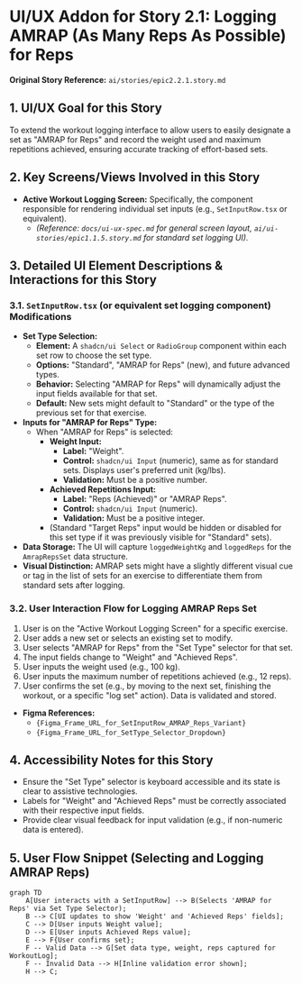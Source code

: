 # UI/UX Addon for Story 2.1: Logging AMRAP (As Many Reps As Possible) for Reps

**Original Story Reference:** `ai/stories/epic2.2.1.story.md`

## 1. UI/UX Goal for this Story

To extend the workout logging interface to allow users to easily designate a set as "AMRAP for Reps" and record the weight used and maximum repetitions achieved, ensuring accurate tracking of effort-based sets.

## 2. Key Screens/Views Involved in this Story

- **Active Workout Logging Screen:** Specifically, the component responsible for rendering individual set inputs (e.g., `SetInputRow.tsx` or equivalent).
  - _(Reference: `docs/ui-ux-spec.md` for general screen layout, `ai/ui-stories/epic1.1.5.story.md` for standard set logging UI)._

## 3. Detailed UI Element Descriptions & Interactions for this Story

### 3.1. `SetInputRow.tsx` (or equivalent set logging component) Modifications

- **Set Type Selection:**
  - **Element:** A `shadcn/ui Select` or `RadioGroup` component within each set row to choose the set type.
  - **Options:** "Standard", "AMRAP for Reps" (new), and future advanced types.
  - **Behavior:** Selecting "AMRAP for Reps" will dynamically adjust the input fields available for that set.
  - **Default:** New sets might default to "Standard" or the type of the previous set for that exercise.
- **Inputs for "AMRAP for Reps" Type:**
  - When "AMRAP for Reps" is selected:
    - **Weight Input:**
      - **Label:** "Weight".
      - **Control:** `shadcn/ui Input` (numeric), same as for standard sets. Displays user's preferred unit (kg/lbs).
      - **Validation:** Must be a positive number.
    - **Achieved Repetitions Input:**
      - **Label:** "Reps (Achieved)" or "AMRAP Reps".
      - **Control:** `shadcn/ui Input` (numeric).
      - **Validation:** Must be a positive integer.
    - (Standard "Target Reps" input would be hidden or disabled for this set type if it was previously visible for "Standard" sets).
- **Data Storage:** The UI will capture `loggedWeightKg` and `loggedReps` for the `AmrapRepsSet` data structure.
- **Visual Distinction:** AMRAP sets might have a slightly different visual cue or tag in the list of sets for an exercise to differentiate them from standard sets after logging.

### 3.2. User Interaction Flow for Logging AMRAP Reps Set

1. User is on the "Active Workout Logging Screen" for a specific exercise.
2. User adds a new set or selects an existing set to modify.
3. User selects "AMRAP for Reps" from the "Set Type" selector for that set.
4. The input fields change to "Weight" and "Achieved Reps".
5. User inputs the weight used (e.g., 100 kg).
6. User inputs the maximum number of repetitions achieved (e.g., 12 reps).
7. User confirms the set (e.g., by moving to the next set, finishing the workout, or a specific "log set" action). Data is validated and stored.

- **Figma References:**
  - `{Figma_Frame_URL_for_SetInputRow_AMRAP_Reps_Variant}`
  - `{Figma_Frame_URL_for_SetType_Selector_Dropdown}`

## 4. Accessibility Notes for this Story

- Ensure the "Set Type" selector is keyboard accessible and its state is clear to assistive technologies.
- Labels for "Weight" and "Achieved Reps" must be correctly associated with their respective input fields.
- Provide clear visual feedback for input validation (e.g., if non-numeric data is entered).

## 5. User Flow Snippet (Selecting and Logging AMRAP Reps)

```mermaid
graph TD
    A[User interacts with a SetInputRow] --> B(Selects 'AMRAP for Reps' via Set Type Selector);
    B --> C[UI updates to show 'Weight' and 'Achieved Reps' fields];
    C --> D[User inputs Weight value];
    D --> E[User inputs Achieved Reps value];
    E --> F{User confirms set};
    F -- Valid Data --> G[Set data type, weight, reps captured for WorkoutLog];
    F -- Invalid Data --> H[Inline validation error shown];
    H --> C;
```
